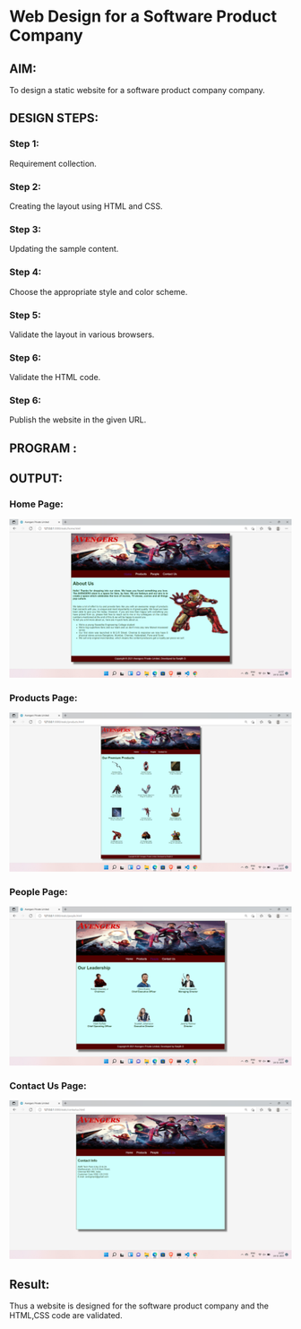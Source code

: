 # Web Design for a Software Product Company

## AIM:

To design a static website for a software product company company.

## DESIGN STEPS:

### Step 1:

Requirement collection.

### Step 2:

Creating the layout using HTML and CSS.

### Step 3:

Updating the sample content.

### Step 4:

Choose the appropriate style and color scheme.

### Step 5:

Validate the layout in various browsers.

### Step 6:

Validate the HTML code.

### Step 6:

Publish the website in the given URL.

## PROGRAM :

## OUTPUT:

### Home Page:

![Home](https://github.com/RanjithD18/productcompanywebsite/blob/main/Screenshot%20(34).png?raw=true)

### Products Page:
![products](https://github.com/RanjithD18/productcompanywebsite/blob/main/Screenshot%20(35).png?raw=true)

### People Page:
![People](https://github.com/RanjithD18/productcompanywebsite/blob/main/Screenshot%20(36).png?raw=true)

### Contact Us Page:
![contactus](https://github.com/RanjithD18/productcompanywebsite/blob/main/Screenshot%20(37).png?raw=true)
## Result:

Thus a website is designed for the software product company and the HTML,CSS code are validated.

